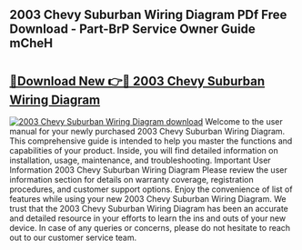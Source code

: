 ## 2003 Chevy Suburban Wiring Diagram PDf Free Download - Part-BrP Service Owner Guide mCheH

# <h2><a href="http://dflguv.blite.top/?on=2003+Chevy+Suburban+Wiring+Diagram">🔗Download New 👉🔴 2003 Chevy Suburban Wiring Diagram</a></h2>

[![2003 Chevy Suburban Wiring Diagram download](https://i.imgur.com/lujVjoI.png)](http://dflguv.blite.top/?on=2003+Chevy+Suburban+Wiring+Diagram)
Welcome to the user manual for your newly purchased 2003 Chevy Suburban Wiring Diagram. This comprehensive guide is intended to help you master the functions and capabilities of your product. Inside, you will find detailed information on installation, usage, maintenance, and troubleshooting. Important User Information 2003 Chevy Suburban Wiring Diagram Please review the user information section for details on warranty coverage, registration procedures, and customer support options. Enjoy the convenience of list of features while using your new 2003 Chevy Suburban Wiring Diagram. We trust that the 2003 Chevy Suburban Wiring Diagram has been an accurate and detailed resource in your efforts to learn the ins and outs of your new device. In case of any queries or concerns, please do not hesitate to reach out to our customer service team.
